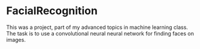# FacialRecognition

This was a project, part of my advanced topics in machine learning class. The task is to use a convolutional neural neural network for finding faces on images.
